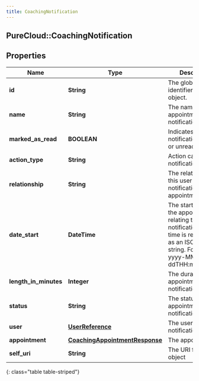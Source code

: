 ```yaml
---
title: CoachingNotification
---
```

## PureCloud::CoachingNotification

## Properties

|Name | Type | Description | Notes|
|------------ | ------------- | ------------- | -------------|
| **id** | **String** | The globally unique identifier for the object. | [optional] |
| **name** | **String** | The name of the appointment for this notification. | [optional] |
| **marked_as_read** | **BOOLEAN** | Indicates if notification is read or unread | [optional] |
| **action_type** | **String** | Action causing the notification. | [optional] |
| **relationship** | **String** | The relationship of this user to this notification&#39;s appointment | [optional] |
| **date_start** | **DateTime** | The start time of the appointment relating to this notification. Date time is represented as an ISO-8601 string. For example: yyyy-MM-ddTHH:mm:ss.SSSZ | [optional] |
| **length_in_minutes** | **Integer** | The duration of the appointment on this notification | [optional] |
| **status** | **String** | The status of the appointment for this notification | [optional] |
| **user** | [**UserReference**](UserReference.html) | The user of this notification | [optional] |
| **appointment** | [**CoachingAppointmentResponse**](CoachingAppointmentResponse.html) | The appointment | [optional] |
| **self_uri** | **String** | The URI for this object | [optional] |
{: class="table table-striped"}


